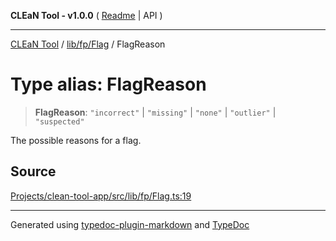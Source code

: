 **CLEaN Tool - v1.0.0** ( [Readme](../../../../README.md) \| API )

***

[CLEaN Tool](../../../../modules.md) / [lib/fp/Flag](../README.md) / FlagReason

# Type alias: FlagReason

> **FlagReason**: `"incorrect"` \| `"missing"` \| `"none"` \| `"outlier"` \| `"suspected"`

The possible reasons for a flag.

## Source

[Projects/clean-tool-app/src/lib/fp/Flag.ts:19](https://github.com/yuckyh/clean-tool-app/)

***

Generated using [typedoc-plugin-markdown](https://www.npmjs.com/package/typedoc-plugin-markdown) and [TypeDoc](https://typedoc.org/)
